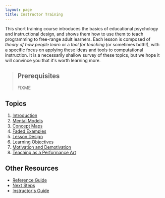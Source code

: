```yaml
---
layout: page
title: Instructor Training
---
```

This short training course introduces the basics of educational
psychology and instructional design, and shows them how to use them to
teach programming to free-range adult learners.  Each lesson is
composed of *theory of how people learn* or a *tool for teaching* (or
sometimes both!), with a specific focus on applying these ideas and
tools to computational instruction.  It is a necessarily shallow
survey of these topics, but we hope it will convince you that it's
worth learning more.

> ## Prerequisites
>
> FIXME

## Topics

1.  [Introduction](01-introduction.html)
2.  [Mental Models](02-models.html)
3.  [Concept Maps](03-maps.html)
4.  [Faded Examples](04-faded.html)
5.  [Lesson Design](05-design.html)
6.  [Learning Objectives](06-objectives.html)
7.  [Motivation and Demotivation](07-motivation.html)
8.  [Teaching as a Performance Art](08-performance.html)

## Other Resources

*   [Reference Guide](reference.html)
*   [Next Steps](discussion.html)
*   [Instructor's Guide](instructors.html)
